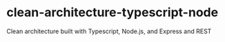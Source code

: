 # clean-architecture-typescript-node
Clean architecture built with Typescript, Node.js, and Express and REST

